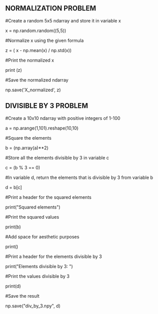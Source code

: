 ## NORMALIZATION PROBLEM
#Create a random 5x5 ndarray and store it in variable x

x = np.random.random((5,5))

#Normalize x using the given formula

z = ( x - np.mean(x) / np.std(x))

#Print the normalized x

print (z)

#Save the normalized ndarray

np.save('X_normalized', z)


## DIVISIBLE BY 3 PROBLEM
#Create a 10x10 ndarray with positive integers of 1-100

a = np.arange(1,101).reshape(10,10)

#Square the elements

b = (np.array(a)**2)

#Store all the elements divisible by 3 in variable c

c = (b % 3 == 0)

#In variable d, return the elements that is divisible by 3 from variable b

d = b[c]


#Print a header for the squared elements

print("Squared elements")

#Print the squared values

print(b)

#Add space for aesthetic purposes

print()

#Print a header for the elements divisible by 3

print("Elements divisible by 3: ")

#Print the values divisible by 3

print(d)


#Save the result

np.save("div_by_3.npy", d)

